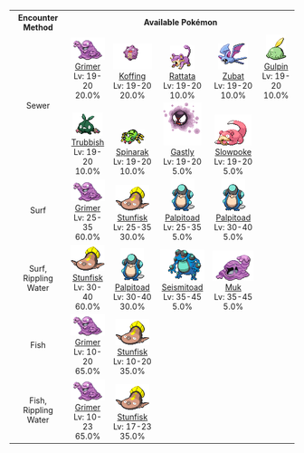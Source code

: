<table><tr><th colspan="1">Encounter Method</th><th colspan="5" style = "text-align: center;">Available Pokémon</th></tr>
<tr><td rowspan="2" style="vertical-align: middle; word-wrap: break-word; text-align: center;">Sewer</td><td style="text-align: center; vertical-align: bottom;"> <img src="../../img/animated/88.gif"> <br> <a href="../../pokemons/088">Grimer</a> <br> Lv: 19-20 <br> 20.0% </td><td style="text-align: center; vertical-align: bottom;"> <img src="../../img/animated/109.gif"> <br> <a href="../../pokemons/109">Koffing</a> <br> Lv: 19-20 <br> 20.0% </td><td style="text-align: center; vertical-align: bottom;"> <img src="../../img/animated/19.gif"> <br> <a href="../../pokemons/019">Rattata</a> <br> Lv: 19-20 <br> 10.0% </td><td style="text-align: center; vertical-align: bottom;"> <img src="../../img/animated/41.gif"> <br> <a href="../../pokemons/041">Zubat</a> <br> Lv: 19-20 <br> 10.0% </td><td style="text-align: center; vertical-align: bottom;"> <img src="../../img/animated/316.gif"> <br> <a href="../../pokemons/316">Gulpin</a> <br> Lv: 19-20 <br> 10.0% </td></tr>
<tr><td style="text-align: center; vertical-align: bottom;"> <img src="../../img/animated/568.gif"> <br> <a href="../../pokemons/568">Trubbish</a> <br> Lv: 19-20 <br> 10.0% </td><td style="text-align: center; vertical-align: bottom;"> <img src="../../img/animated/167.gif"> <br> <a href="../../pokemons/167">Spinarak</a> <br> Lv: 19-20 <br> 10.0% </td><td style="text-align: center; vertical-align: bottom;"> <img src="../../img/animated/92.gif"> <br> <a href="../../pokemons/092">Gastly</a> <br> Lv: 19-20 <br> 5.0% </td><td style="text-align: center; vertical-align: bottom;"> <img src="../../img/animated/79.gif"> <br> <a href="../../pokemons/079">Slowpoke</a> <br> Lv: 19-20 <br> 5.0% </td><td></td></tr>
<tr><td rowspan="1" style="vertical-align: middle; word-wrap: break-word; text-align: center;">Surf</td><td style="text-align: center; vertical-align: bottom;"> <img src="../../img/animated/88.gif"> <br> <a href="../../pokemons/088">Grimer</a> <br> Lv: 25-35 <br> 60.0% </td><td style="text-align: center; vertical-align: bottom;"> <img src="../../img/animated/618.gif"> <br> <a href="../../pokemons/618">Stunfisk</a> <br> Lv: 25-35 <br> 30.0% </td><td style="text-align: center; vertical-align: bottom;"> <img src="../../img/animated/536.gif"> <br> <a href="../../pokemons/536">Palpitoad</a> <br> Lv: 25-35 <br> 5.0% </td><td style="text-align: center; vertical-align: bottom;"> <img src="../../img/animated/536.gif"> <br> <a href="../../pokemons/536">Palpitoad</a> <br> Lv: 30-40 <br> 5.0% </td><td></td></tr>
<tr><td rowspan="1" style="vertical-align: middle; word-wrap: break-word; text-align: center;">Surf, Rippling Water</td><td style="text-align: center; vertical-align: bottom;"> <img src="../../img/animated/618.gif"> <br> <a href="../../pokemons/618">Stunfisk</a> <br> Lv: 30-40 <br> 60.0% </td><td style="text-align: center; vertical-align: bottom;"> <img src="../../img/animated/536.gif"> <br> <a href="../../pokemons/536">Palpitoad</a> <br> Lv: 30-40 <br> 30.0% </td><td style="text-align: center; vertical-align: bottom;"> <img src="../../img/animated/537.gif"> <br> <a href="../../pokemons/537">Seismitoad</a> <br> Lv: 35-45 <br> 5.0% </td><td style="text-align: center; vertical-align: bottom;"> <img src="../../img/animated/89.gif"> <br> <a href="../../pokemons/089">Muk</a> <br> Lv: 35-45 <br> 5.0% </td><td></td></tr>
<tr><td rowspan="1" style="vertical-align: middle; word-wrap: break-word; text-align: center;">Fish</td><td style="text-align: center; vertical-align: bottom;"> <img src="../../img/animated/88.gif"> <br> <a href="../../pokemons/088">Grimer</a> <br> Lv: 10-20 <br> 65.0% </td><td style="text-align: center; vertical-align: bottom;"> <img src="../../img/animated/618.gif"> <br> <a href="../../pokemons/618">Stunfisk</a> <br> Lv: 10-20 <br> 35.0% </td><td></td><td></td><td></td></tr>
<tr><td rowspan="1" style="vertical-align: middle; word-wrap: break-word; text-align: center;">Fish, Rippling Water</td><td style="text-align: center; vertical-align: bottom;"> <img src="../../img/animated/88.gif"> <br> <a href="../../pokemons/088">Grimer</a> <br> Lv: 10-23 <br> 65.0% </td><td style="text-align: center; vertical-align: bottom;"> <img src="../../img/animated/618.gif"> <br> <a href="../../pokemons/618">Stunfisk</a> <br> Lv: 17-23 <br> 35.0% </td><td></td><td></td><td></td></tr></table>